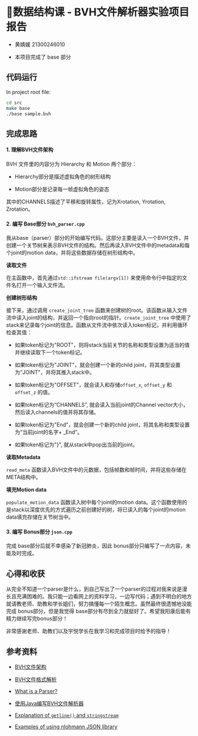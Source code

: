 # 📂数据结构课 - BVH文件解析器实验项目报告

- 黄婧媛 21300246010

- 本项目完成了 base 部分

## 代码运行

In project root file:

```bash
cd src
make base
./base sample.bvh
```

## 完成思路

#### 1. 理解BVH文件架构

BVH 文件里的内容分为 Hierarchy 和 Motion 两个部分：

- Hierarchy部分是描述虚拟角色的树形结构

- Motion部分是记录每一帧虚拟角色的姿态

其中的CHANNELS描述了平移和旋转属性，记为Xrotation, Yrotation, Zrotation。

#### 2. 编写 Base部分 `bvh_parser.cpp`

我从base（parser）部分的开始编写代码。这部分主要是读入一个BVH文件，并创建一个关节树来表示BVH文件的结构。然后再读入BVH文件中的metadata和每个joint的motion data，并将这些数据存储在树形结构中。



**读取文件**

在主函数中，首先通过`std::ifstream file(argv[1])` 来使用命令行中指定的文件名打开一个输入文件流。

**创建树形结构**

接下来，通过调用 `create_joint_tree` 函数来创建树的root。该函数从输入文件流中读入joint的结构，并返回一个指向root的指针。`create_joint_tree` 中使用了stack来记录每个joint的信息。函数从文件流中依次读入token标记，并利用循环检查其值：

- 如果token标记为"ROOT"，则将stack当前关节的名称和类型设置为适当的值并继续读取下一个token标记。

- 如果token标记为"JOINT"，就会创建一个新的child joint，将其类型设置为"JOINT"，并将其推入stack中。

- 如果token标记为"OFFSET"，就会读入和存储`offset_x`, `offset_y` 和 `offset_z` 的值。

- 如果token标记为“CHANNELS”, 就会读入当前joint的Channel vector大小，然后读入channels的值并将其存储。

- 如果token标记为"End"，就会创建一个新的child joint，将其名称和类型设置为“当前joint的名字+ _End”。

- 如果token标记为"}", 就从stack中pop出当前的joint。

**读取Metadata**

`read_meta` 函数读入BVH文件中的元数据，包括帧数和帧时间，并将这些存储在META结构中。

**填充Motion data**

`populate_motion_data` 函数读入树中每个joint的motion data。这个函数使用的是stack以深度优先的方式遍历之前创建好的树，将已读入的每个joint的motion data填充存储在关节树当中。

#### 3. 编写 Bonus部分 `json.cpp`

完成 base部分后就不幸感染了新冠肺炎，因此 bonus部分只编写了一点内容，未能及时完成。

## 心得和收获

从完全不知道一个parser是什么，到自己写出了一个parser的过程对我来说是漫长且充满困难的。我只能一边看网上的资料学习，一边写代码；遇到不明白的地方就请教老师、助教和学长姐们，努力搞懂每一个陌生概念。虽然最终很遗憾地没能完成 bonus部分，但是我觉得 base部分有尽到全力就挺好了。希望我阳康后能有精力继续写完bonus部分！

非常感谢老师、助教们以及宇悦学长在我学习和完成项目时给予的指导！

## 参考资料

- [BVH文件架构](https://zhuanlan.zhihu.com/p/539522515)

- [BVH文件格式解析](https://zhuanlan.zhihu.com/p/386591298)

- [What is a Parser?](https://www.techtarget.com/searchapparchitecture/definition/parser)

- [使用Java编写BVH文件解析器](https://blog.csdn.net/u012336923/article/details/50979894)

- [Explanation of `getline()` and `stringstream`](https://ee.usc.edu/~redekopp/cs103/slides/Unit14_Streams.pdf)

- [Examples of using nlohmann JSON library](https://gist.github.com/lyandut/98d4eb75add96fafdc06c6f94c9317fe)
